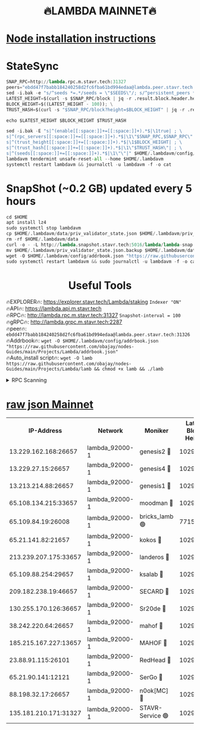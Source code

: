 <h1 align="center"> 🔥LAMBDA MAINNET🔥</h1>


[Node installation instructions](https://github.com/obajay/nodes-Guides/tree/main/Projects/Lambda)
=


# StateSync
```python
SNAP_RPC=http://lambda.rpc.m.stavr.tech:31327
peers="ebdd47f7babb184240258d2fc6fba61bd994edaa@lambda.peer.stavr.tech:31326" 
sed -i.bak -e "s/^seeds *=.*/seeds = \"$SEEDS\"/; s/^persistent_peers *=.*/persistent_peers = \"$PEERS\"/" $HOME/.lambdavm/config/config.toml
LATEST_HEIGHT=$(curl -s $SNAP_RPC/block | jq -r .result.block.header.height); \
BLOCK_HEIGHT=$((LATEST_HEIGHT - 100)); \
TRUST_HASH=$(curl -s "$SNAP_RPC/block?height=$BLOCK_HEIGHT" | jq -r .result.block_id.hash)

echo $LATEST_HEIGHT $BLOCK_HEIGHT $TRUST_HASH

sed -i.bak -E "s|^(enable[[:space:]]+=[[:space:]]+).*$|\1true| ; \
s|^(rpc_servers[[:space:]]+=[[:space:]]+).*$|\1\"$SNAP_RPC,$SNAP_RPC\"| ; \
s|^(trust_height[[:space:]]+=[[:space:]]+).*$|\1$BLOCK_HEIGHT| ; \
s|^(trust_hash[[:space:]]+=[[:space:]]+).*$|\1\"$TRUST_HASH\"| ; \
s|^(seeds[[:space:]]+=[[:space:]]+).*$|\1\"\"|" $HOME/.lambdavm/config/config.toml
lambdavm tendermint unsafe-reset-all --home $HOME/.lambdavm
systemctl restart lambdavm && journalctl -u lambdavm -f -o cat

```
# SnapShot (~0.2 GB) updated every 5 hours
```python
cd $HOME
apt install lz4
sudo systemctl stop lambdavm
cp $HOME/.lambdavm/data/priv_validator_state.json $HOME/.lambdavm/priv_validator_state.json.backup
rm -rf $HOME/.lambdavm/data
curl -o - -L http://lambda.snapshot.stavr.tech:5016/lambda/lambda-snap.tar.lz4 | lz4 -c -d - | tar -x -C $HOME/.lambdavm --strip-components 2
mv $HOME/.lambdavm/priv_validator_state.json.backup $HOME/.lambdavm/data/priv_validator_state.json
wget -O $HOME/.lambdavm/config/addrbook.json "https://raw.githubusercontent.com/obajay/nodes-Guides/main/Projects/Lambda/addrbook.json"
sudo systemctl restart lambdavm && sudo journalctl -u lambdavm -f -o cat
```
 <h1 align="center"> Useful Tools</h1>

🔥EXPLORER🔥:      https://explorer.stavr.tech/Lambda/staking	        `Indexer "ON"` \
🔥API🔥: 			 		 https://lambda.api.m.stavr.tech \
🔥RPC🔥:           http://lambda.rpc.m.stavr.tech:31327	              `Snapshot-interval = 100` \
🔥gRPC🔥:          http://lambda.grpc.m.stavr.tech:2287 \
🔥peer🔥:					 `ebdd47f7babb184240258d2fc6fba61bd994edaa@lambda.peer.stavr.tech:31326` \
🔥Addrbook🔥:    ```wget -O $HOME/.lambdavm/config/addrbook.json "https://raw.githubusercontent.com/obajay/nodes-Guides/main/Projects/Lambda/addrbook.json"``` \
🔥Auto_install script🔥: ```wget -O lamb https://raw.githubusercontent.com/obajay/nodes-Guides/main/Projects/Lambda/lamb && chmod +x lamb && ./lamb```


<details>
<summary>RPC Scanning</summary>

<h2 align="center"> We scan nodes in real time every 4 hours. And we provide the final result of RPC endpoints.
We cannot influence the operation of these nodes in any way. </h2>


```python
If Voting Power is higher than 0 --> then the Node is a validator of the network and may be subject to attack and be a potential threat to the chain.
```
```python
We marked such validators with a red symbol
```

</details>

[raw json Mainnet](https://rpc-check.lambm.stavr.tech/lambm/rpc-lambm-result.json)
=


<table><tr><th>IP-Address</th><th>Network</th><th>Moniker</th><th>Latest Block Height</th><th>Earliest Block Height</th><th>Catching Up</th><th>Voting Power</th><th>Scan Time</th></tr><tr><td>13.229.162.168:26657</td><td>lambda_92000-1</td><td>genesis2 🔴</td><td>10292338</td><td>1</td><td>False</td><td>16606838</td><td>2023-12-01T20:11:32.974975164UTC</td></tr><tr><td>13.229.27.15:26657</td><td>lambda_92000-1</td><td>genesis4 🔴</td><td>10292339</td><td>1</td><td>False</td><td>9887611</td><td>2023-12-01T20:11:35.987898824UTC</td></tr><tr><td>13.213.214.88:26657</td><td>lambda_92000-1</td><td>genesis1 🔴</td><td>10292339</td><td>1</td><td>False</td><td>107835</td><td>2023-12-01T20:11:37.392350231UTC</td></tr><tr><td>65.108.134.215:33657</td><td>lambda_92000-1</td><td>moodman 🔴</td><td>10292340</td><td>632001</td><td>False</td><td>1070005</td><td>2023-12-01T20:11:42.600822301UTC</td></tr><tr><td>65.109.84.19:26008</td><td>lambda_92000-1</td><td>bricks_lamb 🟢</td><td>7715743</td><td>7581001</td><td>False</td><td>0</td><td>2023-12-01T20:11:47.357514384UTC</td></tr><tr><td>65.21.141.82:21657</td><td>lambda_92000-1</td><td>kokos 🔴</td><td>10292339</td><td>7716001</td><td>False</td><td>546765</td><td>2023-12-01T20:11:39.873137148UTC</td></tr><tr><td>213.239.207.175:33657</td><td>lambda_92000-1</td><td>landeros 🔴</td><td>10292336</td><td>8136001</td><td>False</td><td>935337</td><td>2023-12-01T20:11:26.181733545UTC</td></tr><tr><td>65.109.88.254:29657</td><td>lambda_92000-1</td><td>ksalab 🔴</td><td>10292340</td><td>8715001</td><td>False</td><td>500947</td><td>2023-12-01T20:11:43.407077348UTC</td></tr><tr><td>209.182.238.19:46657</td><td>lambda_92000-1</td><td>SECARD 🔴</td><td>10292337</td><td>9443001</td><td>False</td><td>2092101</td><td>2023-12-01T20:11:32.019071681UTC</td></tr><tr><td>130.255.170.126:36657</td><td>lambda_92000-1</td><td>Sr20de 🔴</td><td>10292336</td><td>10014001</td><td>False</td><td>670661</td><td>2023-12-01T20:11:26.856518475UTC</td></tr><tr><td>38.242.220.64:26657</td><td>lambda_92000-1</td><td>mahof 🔴</td><td>10292336</td><td>10131001</td><td>False</td><td>770350</td><td>2023-12-01T20:11:21.455064343UTC</td></tr><tr><td>185.215.167.227:13657</td><td>lambda_92000-1</td><td>MAHOF 🔴</td><td>10292339</td><td>10134001</td><td>False</td><td>2051510</td><td>2023-12-01T20:11:36.408147805UTC</td></tr><tr><td>23.88.91.115:26101</td><td>lambda_92000-1</td><td>RedHead 🔴</td><td>10292336</td><td>10192336</td><td>False</td><td>553202</td><td>2023-12-01T20:11:26.407546353UTC</td></tr><tr><td>65.21.90.141:12121</td><td>lambda_92000-1</td><td>SerGo 🔴</td><td>10292340</td><td>10192340</td><td>False</td><td>10511534</td><td>2023-12-01T20:11:43.870135635UTC</td></tr><tr><td>88.198.32.17:26657</td><td>lambda_92000-1</td><td>n0ok[MC] 🔴</td><td>10292341</td><td>10192341</td><td>False</td><td>1578630</td><td>2023-12-01T20:11:46.907737019UTC</td></tr><tr><td>135.181.210.171:31327</td><td>lambda_92000-1</td><td>STAVR-Service 🟢</td><td>10292339</td><td>10290701</td><td>False</td><td>0</td><td>2023-12-01T20:11:42.245974440UTC</td></tr></table>
